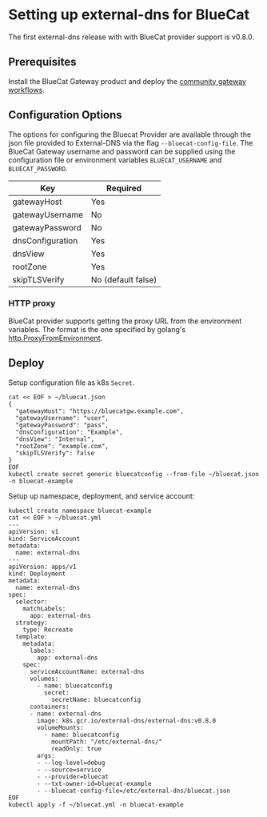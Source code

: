 # Setting up external-dns for BlueCat

The first external-dns release with with BlueCat provider support is v0.8.0.

## Prerequisites
Install the BlueCat Gateway product and deploy the [community gateway workflows](https://github.com/bluecatlabs/gateway-workflows).

## Configuration Options

The options for configuring the Bluecat Provider are available through the json file provided to External-DNS via the flag `--bluecat-config-file`. The
BlueCat Gateway username and password can be supplied using the configuration file or environment variables `BLUECAT_USERNAME` and `BLUECAT_PASSWORD`.

| Key               | Required           |
| ----------------- | ------------------ |
| gatewayHost       | Yes                |
| gatewayUsername   | No                 |
| gatewayPassword   | No                 |
| dnsConfiguration  | Yes                |
| dnsView           | Yes                |
| rootZone          | Yes                |
| skipTLSVerify     | No (default false) |

### HTTP proxy

BlueCat provider supports getting the proxy URL from the environment variables. The format is the one specified by golang's [http.ProxyFromEnvironment](https://pkg.go.dev/net/http#ProxyFromEnvironment).

## Deploy
Setup configuration file as k8s `Secret`.
```
cat << EOF > ~/bluecat.json
{
  "gatewayHost": "https://bluecatgw.example.com",
  "gatewayUsername": "user",
  "gatewayPassword": "pass",
  "dnsConfiguration": "Example",
  "dnsView": "Internal",
  "rootZone": "example.com",
  "skipTLSVerify": false
}
EOF
kubectl create secret generic bluecatconfig --from-file ~/bluecat.json -n bluecat-example
```

Setup up namespace, deployment, and service account:
```
kubectl create namespace bluecat-example
cat << EOF > ~/bluecat.yml
---
apiVersion: v1
kind: ServiceAccount
metadata:
  name: external-dns
---
apiVersion: apps/v1
kind: Deployment
metadata:
  name: external-dns
spec:
  selector:
    matchLabels:
      app: external-dns
  strategy:
    type: Recreate
  template:
    metadata:
      labels:
        app: external-dns
    spec:
      serviceAccountName: external-dns
      volumes:
        - name: bluecatconfig
          secret:
            secretName: bluecatconfig
      containers:
      - name: external-dns
        image: k8s.gcr.io/external-dns/external-dns:v0.8.0
        volumeMounts:
          - name: bluecatconfig
            mountPath: "/etc/external-dns/"
            readOnly: true
        args:
        - --log-level=debug
        - --source=service
        - --provider=bluecat
        - --txt-owner-id=bluecat-example
        - --bluecat-config-file=/etc/external-dns/bluecat.json
EOF
kubectl apply -f ~/bluecat.yml -n bluecat-example
```
